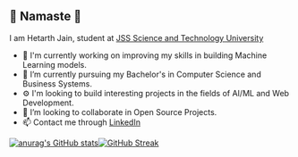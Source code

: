 ## 🙏 Namaste 🙏
I am Hetarth Jain, student at [JSS Science and Technology University](https://jssstuniv.in/)
- 🔭 I'm currently working on improving my skills in building Machine Learning models.
- 🌱 I’m currently pursuing my Bachelor's in Computer Science and Business Systems.
- ⚙️ I'm looking to build interesting projects in the fields of AI/ML and Web Development.
- 👯 I’m looking to collaborate in Open Source Projects.
- 📫 Contact me through [LinkedIn](https://www.linkedin.com/in/hetarth-jain/)

[![anurag's GitHub stats](https://github-readme-stats.vercel.app/api?username=HetarthJain&theme=dark&show_icons=true)](https://github.com/anuraghazra/github-readme-stats)[![GitHub Streak](https://streak-stats.demolab.com/?user=HetarthJain&theme=dark)](https://git.io/streak-stats)

